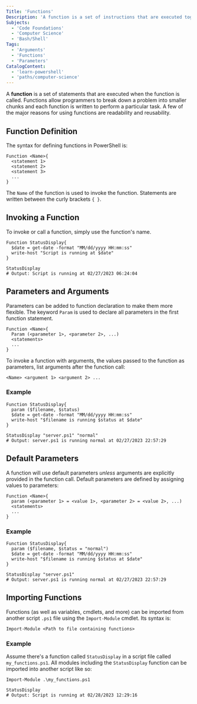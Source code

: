 ```yaml
---
Title: 'Functions'
Description: 'A function is a set of instructions that are executed together whenever invoked via its name. Parameters and importing modules can further enhance the usage of functions.'
Subjects:
  - 'Code Foundations'
  - 'Computer Science'
  - 'Bash/Shell'
Tags:
  - 'Arguments'
  - 'Functions'
  - 'Parameters'
CatalogContent:
  - 'learn-powershell'
  - 'paths/computer-science'
---
```


A **function** is a set of statements that are executed when the function is called. Functions allow programmers to break down a problem into smaller chunks and each function is written to perform a particular task. A few of the major reasons for using functions are readability and reusability.

## Function Definition

The syntax for defining functions in PowerShell is:

```pseudo
Function <Name>{
  <statement 1>
  <statement 2>
  <statement 3>
  ...
}
```

The `Name` of the function is used to invoke the function. Statements are written between the curly brackets `{ }`.

## Invoking a Function

To invoke or call a function, simply use the function's name.

```shell
Function StatusDisplay{
  $date = get-date -format "MM/dd/yyyy HH:mm:ss"
  write-host "Script is running at $date"
}

StatusDisplay
# Output: Script is running at 02/27/2023 06:24:04
```

## Parameters and Arguments

Parameters can be added to function declaration to make them more flexible. The keyword `Param` is used to declare all parameters in the first function statement.

```pseudo
Function <Name>{
  Param (<parameter 1>, <parameter 2>, ...)
  <statements>
  ...
}
```

To invoke a function with arguments, the values passed to the function as parameters, list arguments after the function call:

```pseudo
<Name> <argument 1> <argument 2> ...
```

### Example

```shell
Function StatusDisplay{
  param ($filename, $status)
  $date = get-date -format "MM/dd/yyyy HH:mm:ss"
  write-host "$filename is running $status at $date"
}

StatusDisplay "server.ps1" "normal"
# Output: server.ps1 is running normal at 02/27/2023 22:57:29
```

## Default Parameters

A function will use default parameters *unless* arguments are explicitly provided in the function call. Default parameters are defined by assigning values to parameters:

```pseudo
Function <Name>{
  param (<parameter 1> = <value 1>, <parameter 2> = <value 2>, ...)
  <statements>
  ...
}
```

### Example

```shell
Function StatusDisplay{
  param ($filename, $status = "normal")
  $date = get-date -format "MM/dd/yyyy HH:mm:ss"
  write-host "$filename is running $status at $date"
}

StatusDisplay "server.ps1"
# Output: server.ps1 is running normal at 02/27/2023 22:57:29
```

## Importing Functions

Functions (as well as variables, cmdlets, and more) can be imported from another script `.ps1` file using the `Import-Module` cmdlet. Its syntax is:

```pseudo
Import-Module <Path to file containing functions>
```

### Example

Assume there's a function called `StatusDisplay` in a script file called `my_functions.ps1`. All modules including the `StatusDisplay` function can be imported into another script like so:

```shell
Import-Module .\my_functions.ps1

StatusDisplay
# Output: Script is running at 02/28/2023 12:29:16
```
